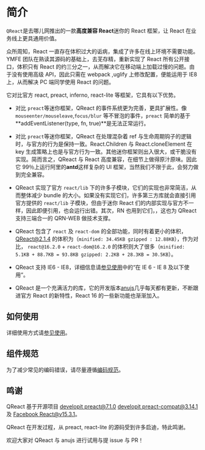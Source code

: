 # 简介

`QReact`是去哪儿网推出的一款**高度兼容 React**迷你的 React 框架，让 React 在业务线上更具通用价值。

众所周知，React 一直存在体积过大的诟病，集成了许多在线上环境不需要功能。YMFE 团队在熟读其源码的基础上，去芜存精，重新实现了 React 所有公开接口，体积只有 React 的约三分之一，从而解决它在移动端上加载过慢的问题。由于没有使用高级 API，因此只需在 webpack ,uglify 上修改配置，便能运用于 IE8 上，从而解决 PC 端同学使用 React 的问题。

它对比官方 react, preact, inferno, react-lite 等框架，它具有以下优势。

* 对比 `preact`等迷你框架，QReact 的事件系统更为完善，更具扩展性。像 `mouseenter/mouseleave`,`focus/blur` 等不冒泡的事件，`preact` 简单的基于**addEventListener(type, fn, true)**是无法正常运行。

* 对比 `preact`等迷你框架，QReact 在处理混杂着 ref 与生命周期钩子的逻辑时，与官方的行为是保持一致。React.Children 与 React.cloneElement 在 key 生成策略上也是与官方行为一致。其他迷你框架则出入很大，或干脆没有实现。简而言之，QReact 与 React 高度兼容，在细节上做得原汁原味。因此它 99％上运行阿里的**antd**这样复杂的 UI 框架，当然我们不限于此，会努力做到完全兼容。

* QReact 实现了官方 `react/lib` 下的许多子模块，它们的实现也非常简洁，从而整体减少 bundle 的大小。如果没有实现它们，许多第三方库就会直接引用官方提供的 `react/lib` 子模块，但由于迷你 React 们的内部实现与官方不一样，因此即便引用，也会运行出错。其次，RN 也用到它们，，这也为 QReact 支持三端合一的 QRN-WEB 做技术支撑。

* QReact 包含了 `react` 及 `react-dom` 的全部功能，同时有着更小的体积，QReact@2.1.4 的体积为（`minified: 34.45KB gzipped : 12.88KB`），作为对比， `react@16.2.0` + `react-dom@16.2.0` 的体积则大了很多（`minified: 5.1KB + 88.7KB = 93.8KB gzipped: 2.2KB + 28.3KB = 30.5KB`）。

* QReact 支持 IE6 - IE8，详细信息请[参见使用](https://qreact.ymfe.org/documents/IE.html)中的“在 IE 6 - IE 8 及以下使用”。

* QReact 是一个充满活力的库，它的开发版本[anujs](https://github.com/RubyLouvre/anu)几乎每天都有更新，不断跟进官方 React 的新特性，React 16 的一些新功能也渐渐加入。

## 如何使用

详细使用方式请[参见使用](https://qreact.ymfe.org/)。

## 组件规范

为了减少常见的编码错误，请尽量遵循[编码规范](https://qreact.ymfe.org/guide/index.html)。

## 鸣谢

QReact 基于开源项目 [developit preact@7.1.0](https://github.com/developit/preact/tree/7.1.0/) [developit preact-compat@3.14.1](https://github.com/developit/preact-compat/tree/3.14.1) 及 [Facebook React@v15.3.1](https://github.com/facebook/react/tree/v15.3.1)。

QReact 在开发过程，从 preact, react-lite 的源码受到许多启迪，特此鸣谢。

欢迎大家对 QReact 与 anujs 进行试用与提 issue 与 PR！
